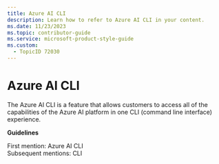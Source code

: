 ```yaml
---
title: Azure AI CLI
description: Learn how to refer to Azure AI CLI in your content.
ms.date: 11/23/2023
ms.topic: contributor-guide
ms.service: microsoft-product-style-guide
ms.custom:
  - TopicID 72030
---
```



# Azure AI CLI

The Azure AI CLI is a feature that allows customers to access all of the capabilities of the Azure AI platform in one CLI (command line interface) experience.

**Guidelines**

First mention: Azure AI CLI  
Subsequent mentions: CLI  

